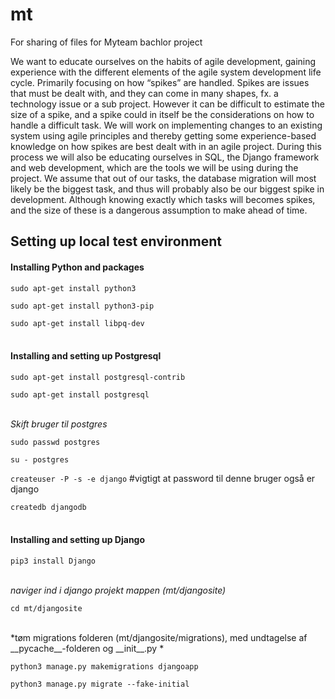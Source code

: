 # mt

For sharing of files for Myteam bachlor project

We want to educate ourselves on the habits of agile development, gaining experience with the different elements of the agile system development life cycle. Primarily focusing on how “spikes” are handled. Spikes are issues that must be dealt with, and they can come in many shapes, fx. a technology issue or a sub project. However it can be difficult to estimate the size of a spike, and a spike could in itself be the considerations on how to handle a difficult task.
We will work on implementing changes to an existing system using agile principles and thereby getting some experience-based knowledge on how spikes are best dealt with in an agile project. During this process we will also be educating ourselves in SQL, the Django framework and web development, which are the tools we will be using during the project. 
We assume that out of our tasks, the database migration will most likely be the biggest task, and thus will probably also be our biggest spike in development.
Although knowing exactly which tasks will becomes spikes, and the size of these is a dangerous assumption to make ahead of time.


## Setting up local test environment
#### Installing Python and packages
`sudo apt-get install python3`

`sudo apt-get install python3-pip`

`sudo apt-get install libpq-dev`<br><br>

#### Installing and setting up Postgresql
`sudo apt-get install postgresql-contrib`

`sudo apt-get install postgresql`<br><br>  



*Skift bruger til postgres*

`sudo passwd postgres`

`su - postgres`<br>

`createuser -P -s -e django` #vigtigt at password til denne bruger også er django

`createdb djangodb`<br><br>

#### Installing and setting up Django
`pip3 install Django` <br> <br>

*naviger ind i django projekt mappen (mt/djangosite)*

`cd mt/djangosite`<br> <br>

*tøm migrations folderen (mt/djangosite/migrations), med undtagelse af \_\_pycache\_\_-folderen og \_\_init\_\_.py *

`python3 manage.py makemigrations djangoapp`

`python3 manage.py migrate --fake-initial`
